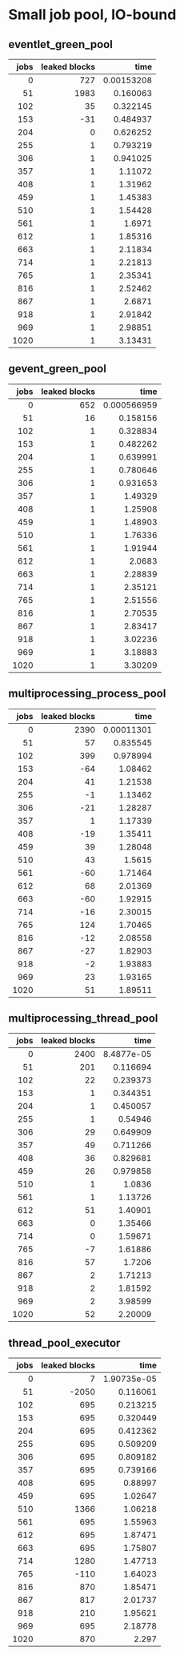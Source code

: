 # Small job pool, IO-bound

## eventlet_green_pool

|   jobs |   leaked blocks |       time |
|-------:|----------------:|-----------:|
|      0 |             727 | 0.00153208 |
|     51 |            1983 | 0.160063   |
|    102 |              35 | 0.322145   |
|    153 |             -31 | 0.484937   |
|    204 |               0 | 0.626252   |
|    255 |               1 | 0.793219   |
|    306 |               1 | 0.941025   |
|    357 |               1 | 1.11072    |
|    408 |               1 | 1.31962    |
|    459 |               1 | 1.45383    |
|    510 |               1 | 1.54428    |
|    561 |               1 | 1.6971     |
|    612 |               1 | 1.85316    |
|    663 |               1 | 2.11834    |
|    714 |               1 | 2.21813    |
|    765 |               1 | 2.35341    |
|    816 |               1 | 2.52462    |
|    867 |               1 | 2.6871     |
|    918 |               1 | 2.91842    |
|    969 |               1 | 2.98851    |
|   1020 |               1 | 3.13431    |


## gevent_green_pool

|   jobs |   leaked blocks |        time |
|-------:|----------------:|------------:|
|      0 |             652 | 0.000566959 |
|     51 |              16 | 0.158156    |
|    102 |               1 | 0.328834    |
|    153 |               1 | 0.482262    |
|    204 |               1 | 0.639991    |
|    255 |               1 | 0.780646    |
|    306 |               1 | 0.931653    |
|    357 |               1 | 1.49329     |
|    408 |               1 | 1.25908     |
|    459 |               1 | 1.48903     |
|    510 |               1 | 1.76336     |
|    561 |               1 | 1.91944     |
|    612 |               1 | 2.0683      |
|    663 |               1 | 2.28839     |
|    714 |               1 | 2.35121     |
|    765 |               1 | 2.51556     |
|    816 |               1 | 2.70535     |
|    867 |               1 | 2.83417     |
|    918 |               1 | 3.02236     |
|    969 |               1 | 3.18883     |
|   1020 |               1 | 3.30209     |


## multiprocessing_process_pool

|   jobs |   leaked blocks |       time |
|-------:|----------------:|-----------:|
|      0 |            2390 | 0.00011301 |
|     51 |              57 | 0.835545   |
|    102 |             399 | 0.978994   |
|    153 |             -64 | 1.08462    |
|    204 |              41 | 1.21538    |
|    255 |              -1 | 1.13462    |
|    306 |             -21 | 1.28287    |
|    357 |               1 | 1.17339    |
|    408 |             -19 | 1.35411    |
|    459 |              39 | 1.28048    |
|    510 |              43 | 1.5615     |
|    561 |             -60 | 1.71464    |
|    612 |              68 | 2.01369    |
|    663 |             -60 | 1.92915    |
|    714 |             -16 | 2.30015    |
|    765 |             124 | 1.70465    |
|    816 |             -12 | 2.08558    |
|    867 |             -27 | 1.82903    |
|    918 |              -2 | 1.93883    |
|    969 |              23 | 1.93165    |
|   1020 |              51 | 1.89511    |


## multiprocessing_thread_pool

|   jobs |   leaked blocks |       time |
|-------:|----------------:|-----------:|
|      0 |            2400 | 8.4877e-05 |
|     51 |             201 | 0.116694   |
|    102 |              22 | 0.239373   |
|    153 |               1 | 0.344351   |
|    204 |               1 | 0.450057   |
|    255 |               1 | 0.54946    |
|    306 |              29 | 0.649909   |
|    357 |              49 | 0.711266   |
|    408 |              36 | 0.829681   |
|    459 |              26 | 0.979858   |
|    510 |               1 | 1.0836     |
|    561 |               1 | 1.13726    |
|    612 |              51 | 1.40901    |
|    663 |               0 | 1.35466    |
|    714 |               0 | 1.59671    |
|    765 |              -7 | 1.61886    |
|    816 |              57 | 1.7206     |
|    867 |               2 | 1.71213    |
|    918 |               2 | 1.81592    |
|    969 |               2 | 3.98599    |
|   1020 |              52 | 2.20009    |


## thread_pool_executor

|   jobs |   leaked blocks |        time |
|-------:|----------------:|------------:|
|      0 |               7 | 1.90735e-05 |
|     51 |           -2050 | 0.116061    |
|    102 |             695 | 0.213215    |
|    153 |             695 | 0.320449    |
|    204 |             695 | 0.412362    |
|    255 |             695 | 0.509209    |
|    306 |             695 | 0.809182    |
|    357 |             695 | 0.739166    |
|    408 |             695 | 0.88997     |
|    459 |             695 | 1.02647     |
|    510 |            1366 | 1.06218     |
|    561 |             695 | 1.55963     |
|    612 |             695 | 1.87471     |
|    663 |             695 | 1.75807     |
|    714 |            1280 | 1.47713     |
|    765 |            -110 | 1.64023     |
|    816 |             870 | 1.85471     |
|    867 |             817 | 2.01737     |
|    918 |             210 | 1.95621     |
|    969 |             695 | 2.18778     |
|   1020 |             870 | 2.297       |

